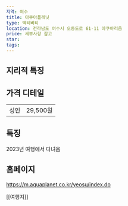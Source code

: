 ```yaml
---
지역: 여수
title: 아쿠아플레닛
type: 엑티비티
location: 전라남도 여수시 오동도로 61-11 아쿠아리움
price: 세부사항 참고
star: 
tags:
---
```

## 지리적 특징


## 가격 디테일
|   |   |
|---|---|
|성인|29,500원|

## 특징 
2023년 여행에서 다녀옴


## 홈페이지
https://m.aquaplanet.co.kr/yeosu/index.do

[[여행지]]